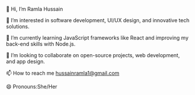 👋 Hi, I’m Ramla Hussain

👀 I’m interested in software development, UI/UX design, and innovative tech solutions.

🌱 I’m currently learning JavaScript frameworks like React and improving my back-end skills with Node.js.

💞️ I’m looking to collaborate on open-source projects, web development, and app design.

📫 How to reach me hussainramla1@gmail.com

😄 Pronouns:She/Her
